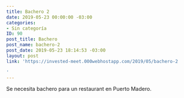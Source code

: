 ```yaml
---
title: Bachero 2
date: 2019-05-23 00:00:00 -03:00
categories:
- Sin categoría
ID: 90
post_title: Bachero
post_name: bachero-2
post_date: 2019-05-23 18:14:53 -03:00
layout: post
link: 'https://invested-meet.000webhostapp.com/2019/05/bachero-2

'
---
```


Se necesita bachero para un restaurant en Puerto Madero.